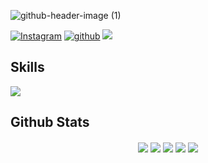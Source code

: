 ![github-header-image (1)](https://user-images.githubusercontent.com/69795132/176165354-94bf4801-0dc5-4708-ab62-4bb3340fad57.png)

[![Instagram](https://img.shields.io/badge/9Kritsada-%23E4405F.svg?style=for-the-badge&logo=Instagram&logoColor=white)](https://www.instagram.com/9Kritsada/)
[![github](https://img.shields.io/badge/9Kritsada-12100E.svg?style=for-the-badge&logo=github&logoColor=white)](https://github.com/9Kritsada/)
![](https://komarev.com/ghpvc/?username=9Kritsada&label=PROFILE+VIEWS&style=for-the-badge&color=brightgreen)

<h2> Skills </h2>
<a href="https://skillicons.dev">
   <img src="https://skillicons.dev/icons?i=js,html,css,vscode,git" />
</a>


## Github Stats  
<div align="center">
  <img src="https://github-profile-summary-cards.vercel.app/api/cards/profile-details?username=9Kritsada&theme=vue" align="center" />
  <img src="https://github-profile-summary-cards.vercel.app/api/cards/repos-per-language?username=9Kritsada&theme=vue" align="center" />
  <img src="https://github-profile-summary-cards.vercel.app/api/cards/most-commit-language?username=9Kritsada&theme=vue" align="center" />
  <img src="https://github-profile-summary-cards.vercel.app/api/cards/stats?username=9Kritsada&theme=vue" align="center" />
  <img src="https://github-profile-summary-cards.vercel.app/api/cards/productive-time?username=9Kritsada&theme=vue&utcOffset=8" align="center" />
</div>  

<!-- <a href="https://github.com/anuraghazra/github-readme-stats"><img align="center" src="https://github-readme-stats.vercel.app/api?username=9Kritsada&show_icons=true&include_all_commits=true&theme=buefy&hide_border=true" alt="Anurag's github stats" /></a><a href="https://github.com/anuraghazra/github-readme-stats"><img align="center" src="https://github-readme-stats.vercel.app/api/top-langs/?username=9Kritsada&theme=buefy&hide_border=true&layout=compact" /></a> -->

<!-- [![GitHub WidgetBox](https://github-widgetbox.vercel.app/api/profile?username=9Kritsada&data=followers,repositories,stars,commits)](https://github.com/Jurredr/github-widgetbox) -->

